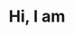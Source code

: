 ---
type: "static"
avatar: avatar.jpg
title: "Hi, I am"
not_available_until: 30.09.2020
resume_pdf: "resume-renekann-mobile-developer-english.pdf"
resume_doc: "resume-renekann-mobile-developer-english.doc"
title_animations: ["","a Senior iOS Developer", "an interim tech lead", "an interim CTO", "René Kann"]
what_i_can_help_title: "What I can help you with:"
what_i_can_help: ["Building a MVP", 
"migrate from Objective-C to Swift", 
"Refactoring, introducing testability, performance issues", 
"Interim Tech Lead / Interim CTO",
"Getting things done (in time)"]
---